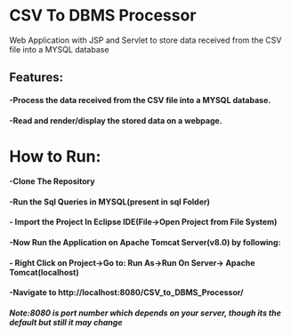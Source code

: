 # CSV To DBMS Processor
Web Application with JSP and Servlet  to store data received from the CSV file into a MYSQL database

## Features:

#### -Process the data received from the CSV file into a MYSQL database.

#### -Read and render/display the stored data on a webpage.

# How to Run:
#### -Clone The Repository
#### -Run  the Sql Queries in MYSQL(present in sql Folder)
#### - Import the Project In Eclipse IDE(File->Open Project from File System)
#### -Now Run the Application on Apache Tomcat Server(v8.0) by following:
#### - Right Click on Project->Go to: Run As->Run On Server-> Apache Tomcat(localhost)
#### -Navigate to http://localhost:8080/CSV_to_DBMS_Processor/
#### *Note:8080 is port number which depends on your server, though its the default but still it may change*
